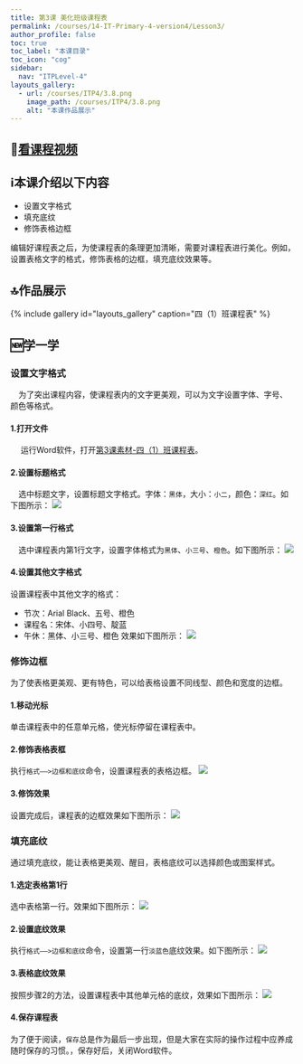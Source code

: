 ```yaml
---
title: 第3课 美化班级课程表
permalink: /courses/14-IT-Primary-4-version4/Lesson3/
author_profile: false
toc: true
toc_label: "本课目录"
toc_icon: "cog"
sidebar:
  nav: "ITPLevel-4"
layouts_gallery:
  - url: /courses/ITP4/3.8.png
    image_path: /courses/ITP4/3.8.png
    alt: "本课作品展示"
---
```

## :cinema:[看课程视频](http://study.163.com)
## :information_source:本课介绍以下内容
- 设置文字格式
- 填充底纹
- 修饰表格边框

编辑好课程表之后，为使课程表的条理更加清晰，需要对课程表进行美化。例如，设置表格文字的格式，修饰表格的边框，填充底纹效果等。
## :top:作品展示
{% include gallery id="layouts_gallery" caption="四（1）班课程表" %}
## :new:学一学
### 设置文字格式
`  `为了突出课程内容，使课程表内的文字更美观，可以为文字设置字体、字号、颜色等格式。
#### 1.打开文件
`  ` 运行Word软件，打开[第3课素材-四（1）班课程表](https://github.com/goshinh/goshinh.github.io/raw/master/courses/ITP4/%E7%AC%AC3%E8%AF%BE%E7%B4%A0%E6%9D%90-%E5%9B%9B%EF%BC%881%EF%BC%89%E7%8F%AD%E8%AF%BE%E7%A8%8B%E8%A1%A8.doc)。
#### 2.设置标题格式
`  `选中标题文字，设置标题文字格式。字体：`黑体`，大小：`小二`，颜色：`深红`。如下图所示：
![](/courses/ITP4/3.1.png)
#### 3.设置第一行格式
`  `选中课程表内第1行文字，设置字体格式为`黑体`、`小三号`、`橙色`。如下图所示：
![](/courses/ITP4/3.2.png)
#### 4.设置其他文字格式
设置课程表中其他文字的格式：
- 节次：Arial Black、五号、橙色
- 课程名：宋体、小四号、靛蓝
- 午休：黑体、小三号、橙色
效果如下图所示：
![](/courses/ITP4/3.3.png)
### 修饰边框
为了使表格更美观、更有特色，可以给表格设置不同线型、颜色和宽度的边框。
#### 1.移动光标
单击课程表中的任意单元格，使光标停留在课程表中。
#### 2.修饰表格表框
执行`格式——>边框和底纹`命令，设置课程表的表格边框。
![](/courses/ITP4/3.4.png)
#### 3.修饰效果
设置完成后，课程表的边框效果如下图所示：
![](/courses/ITP4/3.5.png)
### 填充底纹
通过填充底纹，能让表格更美观、醒目，表格底纹可以选择颜色或图案样式。
#### 1.选定表格第1行
选中表格第一行。效果如下图所示：
![](/courses/ITP4/3.6.png)
#### 2.设置底纹效果
执行`格式——>边框和底纹`命令，设置第一行`淡蓝色`底纹效果。如下图所示：
![](/courses/ITP4/3.7.png)
#### 3.表格底纹效果
按照步骤2的方法，设置课程表中其他单元格的底纹，效果如下图所示：
![](/courses/ITP4/3.8.png)
#### 4.保存课程表
为了便于阅读，`保存`总是作为最后一步出现，但是大家在实际的操作过程中应养成随时保存的习惯。，保存好后，关闭Word软件。
